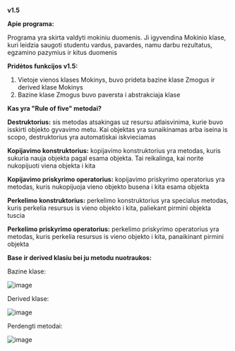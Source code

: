 **v1.5**

**Apie programa:**

Programa yra skirta valdyti mokiniu duomenis. Ji igyvendina Mokinio klase, kuri leidzia saugoti studentu vardus, pavardes, namu darbu rezultatus, egzamino pazymius ir kitus duomenis

**Pridėtos funkcijos v1.5:**

1. Vietoje vienos klases Mokinys, buvo prideta bazine klase Zmogus ir derived klase Mokinys
2. Bazine klase Zmogus buvo paversta i abstrakciaja klase

**Kas yra "Rule of five" metodai?**

**Destruktorius:** sis metodas atsakingas uz resursu atlaisvinima, kurie buvo isskirti objekto gyvavimo metu. Kai objektas yra sunaikinamas arba iseina is scopo, destruktorius yra automatiskai iskvieciamas

**Kopijavimo konstruktorius:** kopijavimo konstruktorius yra metodas, kuris sukuria nauja objekta pagal esama objekta. Tai reikalinga, kai norite nukopijuoti viena objekta i kita

**Kopijavimo priskyrimo operatorius:** kopijavimo priskyrimo operatorius yra metodas, kuris nukopijuoja vieno objekto busena i kita esama objekta

**Perkelimo konstruktorius:** perkelimo konstruktorius yra specialus metodas, kuris perkelia resursus is vieno objekto i kita, paliekant pirmini objekta tuscia

**Perkelimo priskyrimo operatorius:** perkelimo priskyrimo operatorius yra metodas, kuris perkelia resursus is vieno objekto i kita, panaikinant pirmini objekta

**Base ir derived klasiu bei ju metodu nuotraukos:**

Bazine klase:

![image](https://github.com/Ignas420/Objekt_prog2/assets/145566919/ef37f0b0-5e8f-47bd-b38b-fdb33505eec2)

Derived klase:

![image](https://github.com/Ignas420/Objekt_prog2/assets/145566919/7ddde7dd-7e49-45f9-8073-ad804e01fcc7)

Perdengti metodai:

![image](https://github.com/Ignas420/Objekt_prog2/assets/145566919/affb029c-8b41-48d6-abb1-bebfbd40e959)







